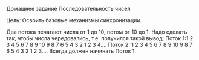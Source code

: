 Домашнее задание
Последовательность чисел

Цель:
Освоить базовые механизмы синхронизации.

Два потока печатают числа от 1 до 10, потом от 10 до 1. Надо сделать так, чтобы числа чередовались, т.е. 
получился такой вывод: Поток 1:1 2 3 4 5 6 7 8 9 10 9 8 7 6 5 4 3 2 1 2 3 4....
Поток 2: 1 2 3 4 5 6 7 8 9 10 9 8 7 6 5 4 3 2 1 2 3....
Всегда должен начинать Поток 1.